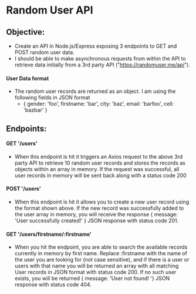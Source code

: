 # Random User API

## Objective:
* Create an API in Node.js/Express exposing 3 endpoints to GET and POST random user data.
* I should be able to make asynchronous requests from within the API to retrieve data initially from a 3rd party API ("https://randomuser.me/api").

#### User Data format
* The random user records are returned as an object. I am using the following fields in JSON format
  * {
      gender: 'foo',
      firstname: 'bar',
      city: 'baz',
      email: 'barfoo',
      cell: 'bazbar'
    }

## Endpoints:
#### GET '/users'
* When this endpoint is hit it triggers an Axios request to the above 3rd party API to retrieve 10 random user records and stores the records as objects within an array in memory. If the request was successful, all user records in memory will be sent back along with a status code 200

#### POST '/users'
* When this endpoint is hit it allows you to create a new user record using the format shown above. If the new record was successfully added to the user array in memory, you will receive the response { message: 'User successfully created!' } JSON response with status code 201. 

#### GET '/users/firstname/:firstname'
* When you hit the endpoint, you are able to search the available records currently in memory by first name. Replace :firstname with the name of the user you are looking for (not case sensitive), and if there is a user or users with that name you will be returned an array with all matching User records in JSON format with status code 200. If no such user exists, you will be returned { message: 'User not found! '} JSON response with status code 404.